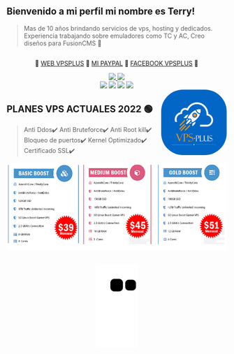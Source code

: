 ## Bienvenido a mi perfil mi nombre es Terry!
> Mas de 10 años brindando servicios de vps, hosting y dedicados. Experiencia trabajando sobre emuladores como TC y AC, Creo diseños para FusionCMS 🚀
## 
<p align="center">
  💠
  <a href="https://www.vps-plus.net/index.php">WEB VPSPLUS</a>
  💠
  <a href="https://www.paypal.me/ClownedX">MI PAYPAL</a>
  💠
  <a href="https://www.facebook.com/vpsplusboostgamers">FACEBOOK VPSPLUS</a>
  💠
</p>
<div align="center">
  <a href="https://github.com/ClownedDev">
  <img height="180em" src="https://github-readme-stats.vercel.app/api?username=ClownedDev&show_icons=true&theme=dracula&include_all_commits=true&count_private=true"/>
    <img height="180em" src="https://github-readme-stats.vercel.app/api/top-langs/?username=ClownedDev&layout=compact&langs_count=7&theme=dracula"/>
</div>
<div align="center">
  <a href="https://www.youtube.com/c/ClownedGaming" target="_blank"><img src="https://img.shields.io/badge/YouTube-FF0000?style=for-the-badge&logo=youtube&logoColor=white" target="_blank"></a>
  <a href="https://www.instagram.com/clownedgaming/" target="_blank"><img src="https://img.shields.io/badge/-Instagram-%23E4405F?style=for-the-badge&logo=instagram&logoColor=white" target="_blank"></a>
 	<a href="https://www.twitch.tv/xxclownedxx" target="_blank"><img src="https://img.shields.io/badge/Twitch-9146FF?style=for-the-badge&logo=twitch&logoColor=white" target="_blank"></a>
 <a href="https://discord.gg/vECY9ZCkGN" target="_blank"><img src="https://img.shields.io/badge/Discord-7289DA?style=for-the-badge&logo=discord&logoColor=white" target="_blank"></a> 
</div>
<img align="right" height="150" style="border-radius:50px;" src="https://github.com/ClownedDev/ClownedDev/blob/master/img/perfil.png?raw=true">
</div>
  
## 

## PLANES VPS ACTUALES 2022 🟢
> Anti Ddos✔️ Anti Bruteforce✔️ Anti Root kill✔️ Bloqueo de puertos✔️ Kernel Optimizado✔️ Certificado SSL✔️
  
<div align="center">
<img height="200em" img src="https://github.com/ClownedDev/ClownedDev/blob/master/newplanwow.jpg?raw=true" alt="WoW-Guerrero">
</div>
  
##   
<div align="center">

![Snake animation](https://github.com/ClownedDev/ClownedDev/blob/output/github-contribution-grid-snake.svg)

</div>
